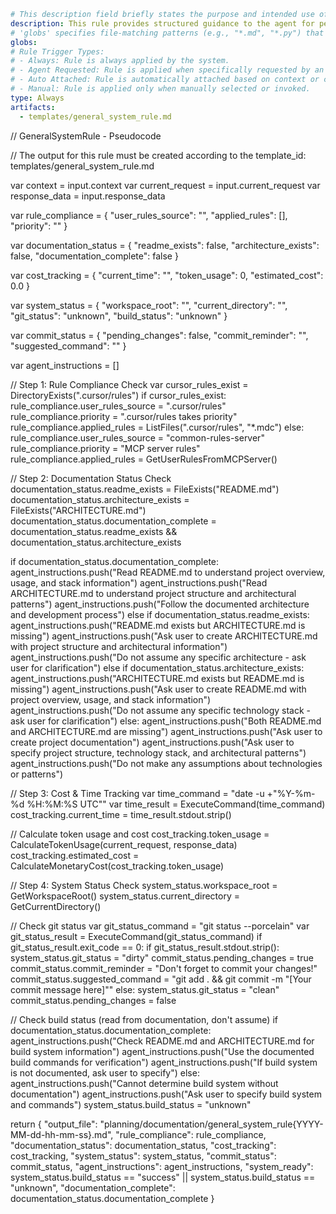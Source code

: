```yaml
# This description field briefly states the purpose and intended use of this rule.
description: This rule provides structured guidance to the agent for performing a comprehensive workspace review. It outlines how to check rule compliance, documentation status, cost/time tracking, system status, and commit status. The rule does not perform any actions automatically; instead, it offers a checklist and instructions for the agent to follow when reviewing the project state and preparing reports.
# 'globs' specifies file-matching patterns (e.g., "*.md", "*.py") that determine which files this rule applies to.
globs:
# Rule Trigger Types: 
# - Always: Rule is always applied by the system.
# - Agent Requested: Rule is applied when specifically requested by an agent.
# - Auto Attached: Rule is automatically attached based on context or conditions.
# - Manual: Rule is applied only when manually selected or invoked.
type: Always
artifacts:
  - templates/general_system_rule.md
```

// GeneralSystemRule - Pseudocode

// The output for this rule must be created according to the template_id: templates/general_system_rule.md

var context = input.context
var current_request = input.current_request
var response_data = input.response_data

var rule_compliance = {
    "user_rules_source": "",
    "applied_rules": [],
    "priority": ""
}

var documentation_status = {
    "readme_exists": false,
    "architecture_exists": false,
    "documentation_complete": false
}

var cost_tracking = {
    "current_time": "",
    "token_usage": 0,
    "estimated_cost": 0.0
}

var system_status = {
    "workspace_root": "",
    "current_directory": "",
    "git_status": "unknown",
    "build_status": "unknown"
}

var commit_status = {
    "pending_changes": false,
    "commit_reminder": "",
    "suggested_command": ""
}

var agent_instructions = []

// Step 1: Rule Compliance Check
var cursor_rules_exist = DirectoryExists(".cursor/rules")
if cursor_rules_exist:
    rule_compliance.user_rules_source = ".cursor/rules"
    rule_compliance.priority = ".cursor/rules takes priority"
    rule_compliance.applied_rules = ListFiles(".cursor/rules", "*.mdc")
else:
    rule_compliance.user_rules_source = "common-rules-server"
    rule_compliance.priority = "MCP server rules"
    rule_compliance.applied_rules = GetUserRulesFromMCPServer()

// Step 2: Documentation Status Check
documentation_status.readme_exists = FileExists("README.md")
documentation_status.architecture_exists = FileExists("ARCHITECTURE.md")
documentation_status.documentation_complete = documentation_status.readme_exists && documentation_status.architecture_exists

if documentation_status.documentation_complete:
    agent_instructions.push("Read README.md to understand project overview, usage, and stack information")
    agent_instructions.push("Read ARCHITECTURE.md to understand project structure and architectural patterns")
    agent_instructions.push("Follow the documented architecture and development process")
else if documentation_status.readme_exists:
    agent_instructions.push("README.md exists but ARCHITECTURE.md is missing")
    agent_instructions.push("Ask user to create ARCHITECTURE.md with project structure and architectural information")
    agent_instructions.push("Do not assume any specific architecture - ask user for clarification")
else if documentation_status.architecture_exists:
    agent_instructions.push("ARCHITECTURE.md exists but README.md is missing")
    agent_instructions.push("Ask user to create README.md with project overview, usage, and stack information")
    agent_instructions.push("Do not assume any specific technology stack - ask user for clarification")
else:
    agent_instructions.push("Both README.md and ARCHITECTURE.md are missing")
    agent_instructions.push("Ask user to create project documentation")
    agent_instructions.push("Ask user to specify project structure, technology stack, and architectural patterns")
    agent_instructions.push("Do not make any assumptions about technologies or patterns")

// Step 3: Cost & Time Tracking
var time_command = "date -u +\"%Y-%m-%d %H:%M:%S UTC\""
var time_result = ExecuteCommand(time_command)
cost_tracking.current_time = time_result.stdout.strip()

// Calculate token usage and cost
cost_tracking.token_usage = CalculateTokenUsage(current_request, response_data)
cost_tracking.estimated_cost = CalculateMonetaryCost(cost_tracking.token_usage)

// Step 4: System Status Check
system_status.workspace_root = GetWorkspaceRoot()
system_status.current_directory = GetCurrentDirectory()

// Check git status
var git_status_command = "git status --porcelain"
var git_status_result = ExecuteCommand(git_status_command)
if git_status_result.exit_code == 0:
    if git_status_result.stdout.strip():
        system_status.git_status = "dirty"
        commit_status.pending_changes = true
        commit_status.commit_reminder = "Don't forget to commit your changes!"
        commit_status.suggested_command = "git add . && git commit -m \"[Your commit message here]\""
    else:
        system_status.git_status = "clean"
        commit_status.pending_changes = false

// Check build status (read from documentation, don't assume)
if documentation_status.documentation_complete:
    agent_instructions.push("Check README.md and ARCHITECTURE.md for build system information")
    agent_instructions.push("Use the documented build commands for verification")
    agent_instructions.push("If build system is not documented, ask user to specify")
else:
    agent_instructions.push("Cannot determine build system without documentation")
    agent_instructions.push("Ask user to specify build system and commands")
    system_status.build_status = "unknown"

return {
    "output_file": "planning/documentation/general_system_rule{YYYY-MM-dd-hh-mm-ss}.md",
    "rule_compliance": rule_compliance,
    "documentation_status": documentation_status,
    "cost_tracking": cost_tracking,
    "system_status": system_status,
    "commit_status": commit_status,
    "agent_instructions": agent_instructions,
    "system_ready": system_status.build_status == "success" || system_status.build_status == "unknown",
    "documentation_complete": documentation_status.documentation_complete
}